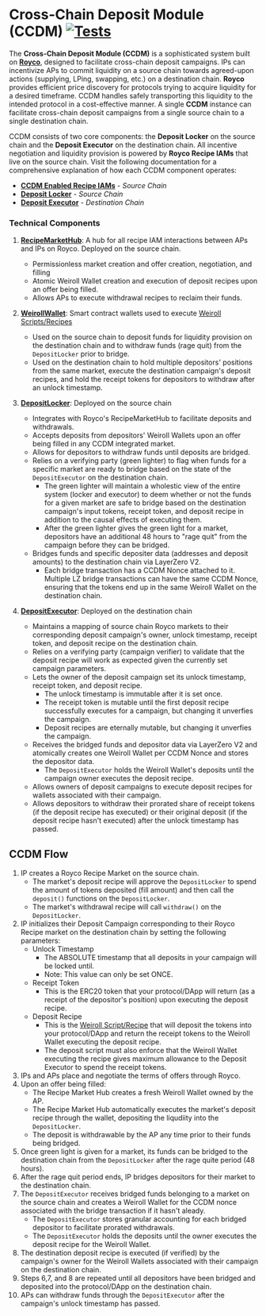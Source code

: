 # Cross-Chain Deposit Module (CCDM) [![Tests](https://github.com/roycoprotocol/cross-chain-deposit-module/actions/workflows/test.yml/badge.svg)](https://github.com/roycoprotocol/cross-chain-deposit-module/actions/workflows/test.yml)

The **Cross-Chain Deposit Module (CCDM)** is a sophisticated system built on **[Royco](https://github.com/roycoprotocol/royco)**, designed to facilitate cross-chain deposit campaigns. IPs can incentivize APs to commit liquidity on a source chain towards agreed-upon actions (supplying, LPing, swapping, etc.) on a destination chain. **Royco** provides efficient price discovery for protocols trying to acquire liquidity for a desired timeframe. CCDM handles safely transporting this liquidity to the intended protocol in a cost-effective manner. A single **CCDM** instance can facilitate cross-chain deposit campaigns from a single source chain to a single destination chain.

CCDM consists of two core components: the **Deposit Locker** on the source chain and the **Deposit Executor** on the destination chain. All incentive negotiation and liquidity provision is powered by **Royco Recipe IAMs** that live on the source chain. Visit the following documentation for a comprehensive explanation of how each CCDM component operates:

* **[CCDM Enabled Recipe IAMs](https://docs.royco.org/ccdm/ccdm-overview/ccdm-recipe-iams)** - *Source Chain*
* **[Deposit Locker](https://docs.royco.org/ccdm/ccdm-overview/deposit-locker)** - *Source Chain*
* **[Deposit Executor](https://docs.royco.org/ccdm/ccdm-overview/deposit-executor)** - *Destination Chain*


### Technical Components

1. **[RecipeMarketHub](https://github.com/roycoprotocol/royco/blob/main/src/RecipeMarketHub.sol)**: A hub for all recipe IAM interactions between APs and IPs on Royco. Deployed on the source chain.
   - Permissionless market creation and offer creation, negotiation, and filling
   - Atomic Weiroll Wallet creation and execution of deposit recipes upon an offer being filled.
   - Allows APs to execute withdrawal recipes to reclaim their funds.

1. **[WeirollWallet](https://github.com/roycoprotocol/royco/blob/main/src/WeirollWallet.sol)**: Smart contract wallets used to execute [Weiroll Scripts/Recipes](https://github.com/weiroll/weiroll)
   - Used on the source chain to deposit funds for liquidity provision on the destination chain and to withdraw funds (rage quit) from the ```DepositLocker``` prior to bridge.
   - Used on the destination chain to hold multiple depositors' positions from the same market, execute the destination campaign's deposit recipes, and hold the receipt tokens for depositors to withdraw after an unlock timestamp.

2. **[DepositLocker](https://github.com/roycoprotocol/cross-chain-deposit-module/blob/main/src/core/DepositLocker.sol)**: Deployed on the source chain
   - Integrates with Royco's RecipeMarketHub to facilitate deposits and withdrawals.
   - Accepts deposits from depositors' Weiroll Wallets upon an offer being filled in any CCDM integrated market.
   - Allows for depositors to withdraw funds until deposits are bridged.
   - Relies on a verifying party (green lighter) to flag when funds for a specific market are ready to bridge based on the state of the ```DepositExecutor``` on the destination chain.
      - The green lighter will maintain a wholestic view of the entire system (locker and executor) to deem whether or not the funds for a given market are safe to bridge based on the destination campaign's input tokens, receipt token, and deposit recipe in addition to the causal effects of executing them.
      - After the green lighter gives the green light for a market, depositors have an additional 48 hours to "rage quit" from the campaign before they can be bridged.
   - Bridges funds and specific depositer data (addresses and deposit amounts) to the destination chain via LayerZero V2.
      - Each bridge transaction has a CCDM Nonce attached to it. Multiple LZ bridge transactions can have the same CCDM Nonce, ensuring that the tokens end up in the same Weiroll Wallet on the destination chain.

3. **[DepositExecutor](https://github.com/roycoprotocol/cross-chain-deposit-module/blob/main/src/core/DepositExecutor.sol)**: Deployed on the destination chain
   - Maintains a mapping of source chain Royco markets to their corresponding deposit campaign's owner, unlock timestamp, receipt token, and deposit recipe on the destination chain.
   - Relies on a verifying party (campaign verifier) to validate that the deposit recipe will work as expected given the currently set campaign parameters.
   - Lets the owner of the deposit campaign set its unlock timestamp, receipt token, and deposit recipe.
      - The unlock timestamp is immutable after it is set once.
      - The receipt token is mutable until the first deposit recipe successfully executes for a campaign, but changing it unverfies the campaign.
      - Deposit recipes are eternally mutable, but changing it unverfies the campaign.
   - Receives the bridged funds and depositor data via LayerZero V2 and atomically creates one Weiroll Wallet per CCDM Nonce and stores the depositor data.
      - The ```DepositExecutor``` holds the Weiroll Wallet's deposits until the campaign owner executes the deposit recipe.
   - Allows owners of deposit campaigns to execute deposit recipes for wallets associated with their campaign.
   - Allows depositors to withdraw their prorated share of receipt tokens (if the deposit recipe has executed) or their original deposit (if the deposit recipe hasn't executed) after the unlock timestamp has passed.

## CCDM Flow
1. IP creates a Royco Recipe Market on the source chain.
   - The market's deposit recipe will approve the ```DepositLocker``` to spend the amount of tokens deposited (fill amount) and then call the ```deposit()``` functions on the ```DepositLocker```.
   - The market's withdrawal recipe will call ```withdraw()``` on the ```DepositLocker```.
2. IP initializes their Deposit Campaign corresponding to their Royco Recipe market on the destination chain by setting the following parameters:
   - Unlock Timestamp
      - The ABSOLUTE timestamp that all deposits in your campaign will be locked until.
      - Note: This value can only be set ONCE.
   - Receipt Token
      - This is the ERC20 token that your protocol/DApp will return (as a receipt of the depositor's position) upon executing the deposit recipe.
   - Deposit Recipe
      - This is the [Weiroll Script/Recipe](https://github.com/weiroll/weiroll) that will deposit the tokens into your protocol/DApp and return the receipt tokens to the Weiroll Wallet executing the deposit recipe.
      - The deposit script must also enforce that the Weiroll Wallet executing the recipe gives maximum allowance to the Deposit Executor to spend the receipt tokens.
3. IPs and APs place and negotiate the terms of offers through Royco.
4. Upon an offer being filled: 
   - The Recipe Market Hub creates a fresh Weiroll Wallet owned by the AP.
   - The Recipe Market Hub automatically executes the market's deposit recipe through the wallet, depositing the liqudiity into the ```DepositLocker```.
   - The deposit is withdrawable by the AP any time prior to their funds being bridged.
5. Once green light is given for a market, its funds can be bridged to the destination chain from the ```DepositLocker``` after the rage quite period (48 hours).
6. After the rage quit period ends, IP bridges depositors for their market to the destination chain.
7. The ```DepositExecutor``` receives bridged funds belonging to a market on the source chain and creates a Weiroll Wallet for the CCDM nonce associated with the bridge transaction if it hasn't aleady. 
   - The ```DepositExecutor``` stores granular accounting for each bridged depositor to facilitate prorated withdrawals.
   - The ```DepositExecutor``` holds the deposits until the owner executes the deposit recipe for the Weiroll Wallet.
8. The destination deposit recipe is executed (if verified) by the campaign's owner for the Weiroll Wallets associated with their campaign on the destination chain.
9. Steps 6,7, and 8 are repeated until all depositors have been bridged and deposited into the protocol/DApp on the destination chain.
10. APs can withdraw funds through the ```DepositExecutor``` after the campaign's unlock timestamp has passed.
